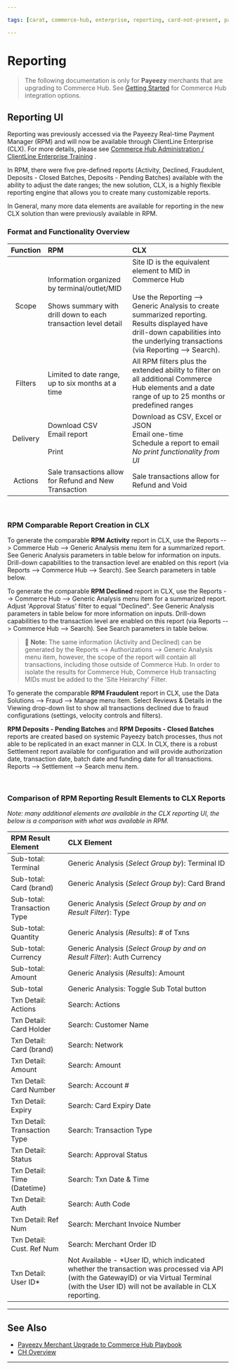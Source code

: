 ```yaml
---

tags: [carat, commerce-hub, enterprise, reporting, card-not-present, payeezy, search-api, reporting-api]

---
```


# Reporting

<!-- theme: danger -->
> The following documentation is only for **Payeezy** merchants that are upgrading to Commerce Hub. See [Getting Started](?path=docs/Getting-Started/Getting-Started-General.md) for Commerce Hub integration options.

## Reporting UI

Reporting was previously accessed via the Payeezy Real-time Payment Manager (RPM) and will now be available through ClientLine Enterprise (CLX).  For more details, please see [Commerce Hub Administration / ClientLine Enterprise Training](https://fiserv.cloudguides.com/en-us/guides/ClientLine%20Enterprise%20from%20Fiserv) .

In RPM, there were five pre-defined reports (Activity, Declined, Fraudulent, Deposits - Closed Batches, Deposits - Pending Batches) available with the ability to adjust the date ranges; the new solution, CLX, is a highly flexible reporting engine that allows you to create many customizable reports. 

In General, many more data elements are available for reporting in the new CLX solution than were previously available in RPM.  

### Format and Functionality Overview

|Function| RPM | CLX|
| :--------: | :------------- | :---------- |
|Scope| Information organized by terminal/outlet/MID <br><br> Shows summary with drill down to each transaction level detail <br>  <br>| Site ID is the equivalent element to MID in Commerce Hub <br> <br>  Use the Reporting --> Generic Analysis to create summarized reporting. Results displayed have drill-down capabilities into the underlying transactions (via Reporting --> Search).|
|Filters| Limited to date range, up to six months at a time | All RPM filters plus the extended ability to filter on all additional Commerce Hub elements and a date range of up to 25 months or predefined ranges |
|Delivery|  Download CSV <br> Email report <br> <br> Print <br>| Download as CSV, Excel or JSON <br> Email one-time <br> Schedule a report to email <br> _No print functionality from UI_|
|Actions| Sale transactions allow for Refund and New Transaction|Sale transactions allow for Refund and Void|

<br>

### RPM Comparable Report Creation in CLX

To generate the comparable **RPM Activity** report in CLX, use the Reports --> Commerce Hub --> Generic Analysis menu item for a summarized report.  See Generic Analysis parameters in table below for information on inputs.  Drill-down capabilities to the transaction level are enabled on this report (via Reports --> Commerce Hub --> Search).  See Search parameters in table below.

To generate the comparable **RPM Declined** report in CLX, use the Reports --> Commerce Hub --> Generic Analysis menu item for a summarized report. Adjust 'Approval Status' filter to equal "Declined". See Generic Analysis parameters in table below for more information on inputs.  Drill-down capabilities to the transaction level are enabled on this report (via Reports --> Commerce Hub --> Search).  See Search parameters in table below.

> :memo: **Note:** The same information (Activity and Declined) can be generated by the Reports --> Authorizations --> Generic Analysis menu item, however, the scope of the report will contain all transactions, including those outside of Commerce Hub.  In order to isolate the results for Commerce Hub, Commerce Hub transacting MIDs must be added to the 'Site Heirarchy' Filter.

To generate the comparable **RPM Fraudulent** report in CLX, use the Data Solutions --> Fraud --> Manage menu item.  Select Reviews & Details in the Viewing drop-down list to show all transactions declined due to fraud configurations (settings, velocity controls and filters).

**RPM Deposits - Pending Batches** and **RPM Deposits - Closed Batches** reports are created based on systemic Payeezy batch processes, thus not able to be replicated in an exact manner in CLX.  In CLX, there is a robust Settlement report available for configuration and will provide authorization date, transaction date, batch date and funding date for all transactions.  Reports --> Settlement --> Search menu item.

<br>

### Comparison of RPM Reporting Result Elements to CLX Reports

*Note: many additional elements are available in the CLX reporting UI, the below is a comparison with what was available in RPM.*

|RPM Result Element             |CLX Element  |
|:------------------------------------------|:---------------------------------|
|Sub-total: Terminal             |   Generic Analysis (_Select Group by_): Terminal ID |
|Sub-total: Card (brand)         |   Generic Analysis (_Select Group by_): Card Brand |
|Sub-total: Transaction Type     |   Generic Analysis (_Select Group by and on Result Filter_): Type|
|Sub-total: Quantity             |   Generic Analysis (_Results_): # of Txns|
|Sub-total: Currency             |   Generic Analysis (_Select Group by and on Result Filter_): Auth Currency|
|Sub-total: Amount               |   Generic Analysis (_Results_): Amount |
|Sub-total                       |  Generic Analysis: Toggle Sub Total button |
|Txn Detail: Actions             |  Search: Actions|
|Txn Detail: Card Holder         |   Search: Customer Name |
|Txn Detail: Card (brand)        |   Search: Network|
|Txn Detail: Amount              |   Search: Amount  |
|Txn Detail: Card Number         |   Search: Account #  |
|Txn Detail: Expiry              |  Search: Card Expiry Date  |
|Txn Detail: Transaction Type    |  Search: Transaction Type  |
|Txn Detail: Status              | Search: Approval Status    |
|Txn Detail: Time (Datetime)     |  Search: Txn Date & Time  |
|Txn Detail: Auth                |  Search: Auth Code          |
|Txn Detail: Ref Num             | Search: Merchant Invoice Number  |
|Txn Detail: Cust. Ref Num       | Search: Merchant Order ID     |
|Txn Detail: User ID*             | Not Available - *User ID, which indicated whether the transaction was processed via API (with the GatewayID) or via Virtual Terminal (with the User ID) will not be available in CLX reporting.   |

---

## See Also

- [Payeezy Merchant Upgrade to Commerce Hub Playbook](?path=docs/Resources/Guides/Payeezy/PayeezyUpgradetoCHGuideLandingPage.md)
- [CH Overview](?path=docs/Getting-Started/Getting-Started-General.md)

---
